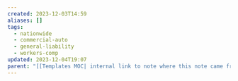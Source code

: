 ```yaml
---
created: 2023-12-03T14:59
aliases: []
tags:
  - nationwide
  - commercial-auto
  - general-liability
  - workers-comp
updated: 2023-12-04T19:07
parent: "[[Templates MOC| internal link to note where this note came from]]"
---
```

